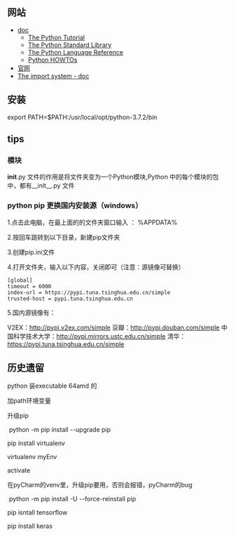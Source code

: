 
## 网站

- [doc](https://docs.python.org/)
  - [The Python Tutorial](https://docs.python.org/3/tutorial/index.html)
  - [The Python Standard Library](https://docs.python.org/3/library/index.html)
  - [The Python Language Reference](https://docs.python.org/3/reference/index.html)
  - [Python HOWTOs](https://docs.python.org/3/howto/index.html)
- [官网](https://www.python.org/)
- [The import system - doc](https://docs.python.org/3/reference/import.html)


## 安装

export PATH=$PATH:/usr/local/opt/python-3.7.2/bin

## tips

### 模块

__init__.py 文件的作用是将文件夹变为一个Python模块,Python 中的每个模块的包中，都有__init__.py 文件


### python pip 更换国内安装源（windows）

1.点击此电脑，在最上面的的文件夹窗口输入 ： %APPDATA%

2.按回车跳转到以下目录，新建pip文件夹

3.创建pip.ini文件

4.打开文件夹，输入以下内容，关闭即可（注意：源镜像可替换）

```
[global]
timeout = 6000
index-url = https://pypi.tuna.tsinghua.edu.cn/simple
trusted-host = pypi.tuna.tsinghua.edu.cn
```

5.国内源镜像有：

V2EX：http://pypi.v2ex.com/simple
豆瓣：http://pypi.douban.com/simple
中国科学技术大学：http://pypi.mirrors.ustc.edu.cn/simple
清华：https://pypi.tuna.tsinghua.edu.cn/simple




## 历史遗留

python 装executable 64amd 的

加path环境变量

升级pip

​	python -m pip install --upgrade pip

pip install virtualenv

virtualenv myEnv

activate

在pyCharm的venv里，升级pip要用，否则会报错，pyCharm的bug

​	python -m pip install -U --force-reinstall pip

pip isntall tensorflow

pip install keras
